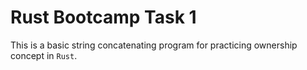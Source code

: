 # Rust Bootcamp Task 1
This is a basic string concatenating program for practicing ownership concept in `Rust`.